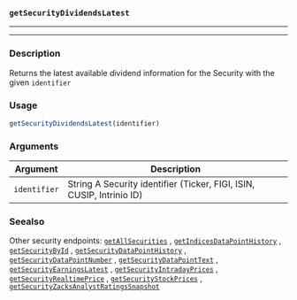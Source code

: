 ### `getSecurityDividendsLatest`
***
***

### Description

 Returns the latest available dividend information for the Security with the given `identifier` 

### Usage
```r
getSecurityDividendsLatest(identifier)
```

### Arguments
Argument      |Description
------------- |----------------
```identifier```     |     String A Security identifier (Ticker, FIGI, ISIN, CUSIP, Intrinio ID)
### Seealso

 Other security endpoints: [`getAllSecurities`](getAllSecurities.md) ,
  [`getIndicesDataPointHistory`](getIndicesDataPointHistory.md) ,
  [`getSecurityById`](getSecurityById.md) ,
  [`getSecurityDataPointHistory`](getSecurityDataPointHistory.md) ,
  [`getSecurityDataPointNumber`](getSecurityDataPointNumber.md) ,
  [`getSecurityDataPointText`](getSecurityDataPointText.md) ,
  [`getSecurityEarningsLatest`](getSecurityEarningsLatest.md) ,
  [`getSecurityIntradayPrices`](getSecurityIntradayPrices.md) ,
  [`getSecurityRealtimePrice`](getSecurityRealtimePrice.md) ,
  [`getSecurityStockPrices`](getSecurityStockPrices.md) ,
  [`getSecurityZacksAnalystRatingsSnapshot`](getSecurityZacksAnalystRatingsSnapshot.md) 

